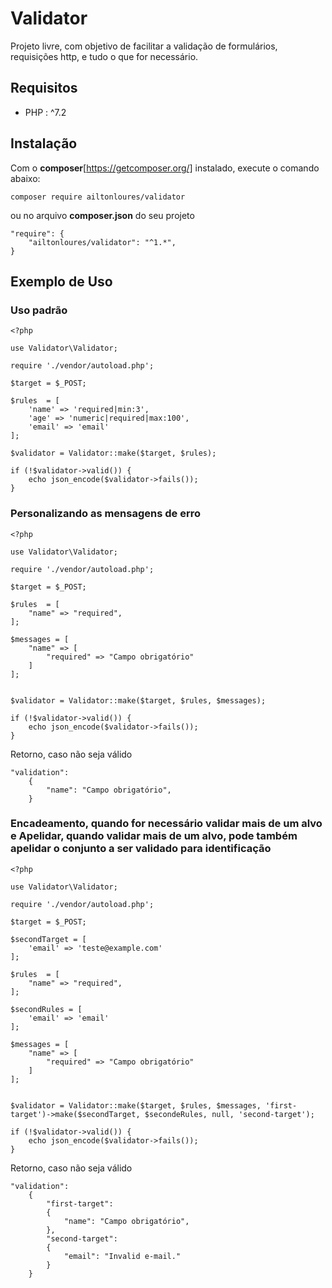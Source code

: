 # Validator

Projeto livre, com objetivo de facilitar a validação de formulários, requisições http, e tudo o que for necessário.

## Requisitos

- PHP : ^7.2

## Instalação

Com o **composer**[https://getcomposer.org/] instalado, execute o comando abaixo:

```
composer require ailtonloures/validator
```

ou no arquivo **composer.json** do seu projeto

```
"require": {
    "ailtonloures/validator": "^1.*",
}
```

## Exemplo de Uso

### Uso padrão

```[php]
<?php

use Validator\Validator;

require './vendor/autoload.php';

$target = $_POST;

$rules  = [
    'name' => 'required|min:3',
    'age' => 'numeric|required|max:100',
    'email' => 'email'
];

$validator = Validator::make($target, $rules);

if (!$validator->valid()) {
    echo json_encode($validator->fails());
}

```

### Personalizando as mensagens de erro 

```[php]
<?php

use Validator\Validator;

require './vendor/autoload.php';

$target = $_POST;

$rules  = [
    "name" => "required",
];

$messages = [
    "name" => [
        "required" => "Campo obrigatório"
    ]
];


$validator = Validator::make($target, $rules, $messages);

if (!$validator->valid()) {
    echo json_encode($validator->fails());
}

```

Retorno, caso não seja válido

```
"validation": 
    {
        "name": "Campo obrigatório",
    }
```

### Encadeamento, quando for necessário validar mais de um alvo e Apelidar, quando validar mais de um alvo, pode também apelidar o conjunto a ser validado para identificação

```[php]
<?php

use Validator\Validator;

require './vendor/autoload.php';

$target = $_POST;

$secondTarget = [
    'email' => 'teste@example.com'
];

$rules  = [
    "name" => "required",
];

$secondRules = [
    'email' => 'email'
];

$messages = [
    "name" => [
        "required" => "Campo obrigatório"
    ]
];


$validator = Validator::make($target, $rules, $messages, 'first-target')->make($secondTarget, $secondeRules, null, 'second-target');

if (!$validator->valid()) {
    echo json_encode($validator->fails());
}

```

Retorno, caso não seja válido

```
"validation": 
    {
        "first-target": 
        {
            "name": "Campo obrigatório",
        },
        "second-target": 
        {
            "email": "Invalid e-mail."
        }
    }
```